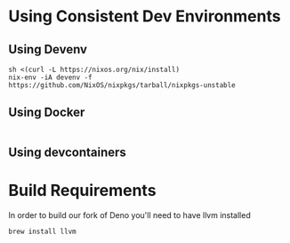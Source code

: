 
# Using Consistent Dev Environments

## Using Devenv
```
sh <(curl -L https://nixos.org/nix/install)
nix-env -iA devenv -f https://github.com/NixOS/nixpkgs/tarball/nixpkgs-unstable
```

## Using Docker
```
```

## Using devcontainers



# Build Requirements

In order to build our fork of Deno you'll need to have llvm installed
```
brew install llvm
```
